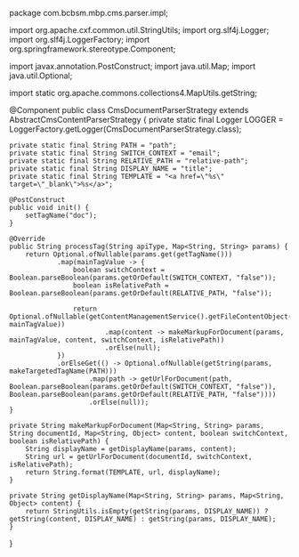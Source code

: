 package com.bcbsm.mbp.cms.parser.impl;

import org.apache.cxf.common.util.StringUtils;
import org.slf4j.Logger;
import org.slf4j.LoggerFactory;
import org.springframework.stereotype.Component;

import javax.annotation.PostConstruct;
import java.util.Map;
import java.util.Optional;

import static org.apache.commons.collections4.MapUtils.getString;

@Component
public class CmsDocumentParserStrategy extends AbstractCmsContentParserStrategy {
    private static final Logger LOGGER = LoggerFactory.getLogger(CmsDocumentParserStrategy.class);

    private static final String PATH = "path";
    private static final String SWITCH_CONTEXT = "email";
    private static final String RELATIVE_PATH = "relative-path";
    private static final String DISPLAY_NAME = "title";
    private static final String TEMPLATE = "<a href=\"%s\" target=\"_blank\">%s</a>";

    @PostConstruct
    public void init() {
        setTagName("doc");
    }

    @Override
    public String processTag(String apiType, Map<String, String> params) {
        return Optional.ofNullable(params.get(getTagName()))
                .map(mainTagValue -> {
                    boolean switchContext = Boolean.parseBoolean(params.getOrDefault(SWITCH_CONTEXT, "false"));
                    boolean isRelativePath = Boolean.parseBoolean(params.getOrDefault(RELATIVE_PATH, "false"));

                    return Optional.ofNullable(getContentManagementService().getFileContentObject(apiType, mainTagValue))
                            .map(content -> makeMarkupForDocument(params, mainTagValue, content, switchContext, isRelativePath))
                            .orElse(null);
                })
                .orElseGet(() -> Optional.ofNullable(getString(params, makeTargetedTagName(PATH)))
                        .map(path -> getUrlForDocument(path, Boolean.parseBoolean(params.getOrDefault(SWITCH_CONTEXT, "false")), Boolean.parseBoolean(params.getOrDefault(RELATIVE_PATH, "false"))))
                        .orElse(null));
    }

    private String makeMarkupForDocument(Map<String, String> params, String documentId, Map<String, Object> content, boolean switchContext, boolean isRelativePath) {
        String displayName = getDisplayName(params, content);
        String url = getUrlForDocument(documentId, switchContext, isRelativePath);
        return String.format(TEMPLATE, url, displayName);
    }

    private String getDisplayName(Map<String, String> params, Map<String, Object> content) {
        return StringUtils.isEmpty(getString(params, DISPLAY_NAME)) ? getString(content, DISPLAY_NAME) : getString(params, DISPLAY_NAME);
    }
}
